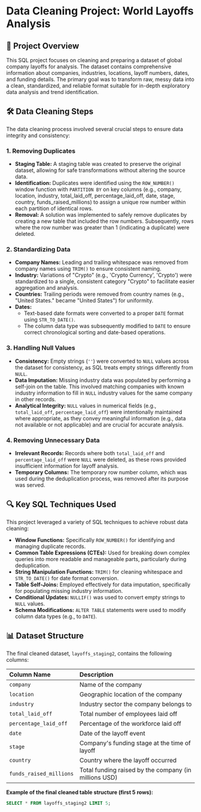 # Data Cleaning Project: World Layoffs Analysis

## 📌 Project Overview

This SQL project focuses on cleaning and preparing a dataset of global company layoffs for analysis. The dataset contains comprehensive information about companies, industries, locations, layoff numbers, dates, and funding details. The primary goal was to transform raw, messy data into a clean, standardized, and reliable format suitable for in-depth exploratory data analysis and trend identification.

## 🛠️ Data Cleaning Steps

The data cleaning process involved several crucial steps to ensure data integrity and consistency:

### 1. Removing Duplicates

*   **Staging Table:** A staging table was created to preserve the original dataset, allowing for safe transformations without altering the source data.
*   **Identification:** Duplicates were identified using the `ROW_NUMBER()` window function with `PARTITION BY` on key columns (e.g., company, location, industry, total\_laid\_off, percentage\_laid\_off, date, stage, country, funds\_raised\_millions) to assign a unique row number within each partition of identical rows.
*   **Removal:** A solution was implemented to safely remove duplicates by creating a new table that included the row numbers. Subsequently, rows where the row number was greater than 1 (indicating a duplicate) were deleted.

### 2. Standardizing Data

*   **Company Names:** Leading and trailing whitespace was removed from company names using `TRIM()` to ensure consistent naming.
*   **Industry:** Variations of "Crypto" (e.g., 'Crypto Currency', 'Crypto') were standardized to a single, consistent category "Crypto" to facilitate easier aggregation and analysis.
*   **Countries:** Trailing periods were removed from country names (e.g., "United States." became "United States") for uniformity.
*   **Dates:**
    *   Text-based date formats were converted to a proper `DATE` format using `STR_TO_DATE()`.
    *   The column data type was subsequently modified to `DATE` to ensure correct chronological sorting and date-based operations.

### 3. Handling Null Values

*   **Consistency:** Empty strings (`''`) were converted to `NULL` values across the dataset for consistency, as SQL treats empty strings differently from `NULL`.
*   **Data Imputation:** Missing industry data was populated by performing a self-join on the table. This involved matching companies with known industry information to fill in `NULL` industry values for the same company in other records.
*   **Analytical Integrity:** `NULL` values in numerical fields (e.g., `total_laid_off`, `percentage_laid_off`) were intentionally maintained where appropriate, as they convey meaningful information (e.g., data not available or not applicable) and are crucial for accurate analysis.

### 4. Removing Unnecessary Data

*   **Irrelevant Records:** Records where both `total_laid_off` and `percentage_laid_off` were `NULL` were deleted, as these rows provided insufficient information for layoff analysis.
*   **Temporary Columns:** The temporary row number column, which was used during the deduplication process, was removed after its purpose was served.

## 🔍 Key SQL Techniques Used

This project leveraged a variety of SQL techniques to achieve robust data cleaning:

*   **Window Functions:** Specifically `ROW_NUMBER()` for identifying and managing duplicate records.
*   **Common Table Expressions (CTEs):** Used for breaking down complex queries into more readable and manageable parts, particularly during deduplication.
*   **String Manipulation Functions:** `TRIM()` for cleaning whitespace and `STR_TO_DATE()` for date format conversion.
*   **Table Self-Joins:** Employed effectively for data imputation, specifically for populating missing industry information.
*   **Conditional Updates:** `NULLIF()` was used to convert empty strings to `NULL` values.
*   **Schema Modifications:** `ALTER TABLE` statements were used to modify column data types (e.g., to `DATE`).

## 📊 Dataset Structure

The final cleaned dataset, `layoffs_staging2`, contains the following columns:

| Column Name          | Description                                    |
| :------------------- | :--------------------------------------------- |
| `company`            | Name of the company                            |
| `location`           | Geographic location of the company             |
| `industry`           | Industry sector the company belongs to         |
| `total_laid_off`     | Total number of employees laid off             |
| `percentage_laid_off`| Percentage of the workforce laid off           |
| `date`               | Date of the layoff event                       |
| `stage`              | Company's funding stage at the time of layoff  |
| `country`            | Country where the layoff occurred              |
| `funds_raised_millions`| Total funding raised by the company (in millions USD) |

**Example of the final cleaned table structure (first 5 rows):**

```sql
SELECT * FROM layoffs_staging2 LIMIT 5;
